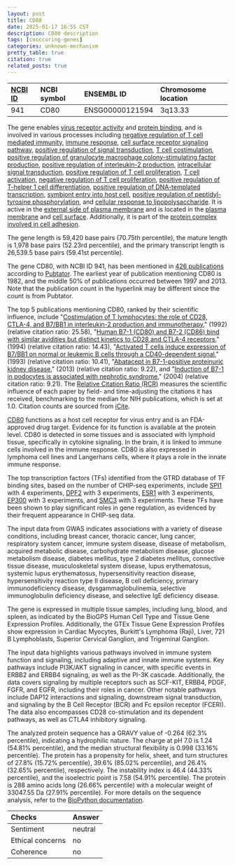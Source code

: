 ```yaml
---
layout: post
title: CD80
date: 2025-01-17 16:55 CST
description: CD80 description
tags: [cooccuring-genes]
categories: unknown-mechanism
pretty_table: true
citation: true
related_posts: true
---
```




| [NCBI ID](https://www.ncbi.nlm.nih.gov/gene/941) | NCBI symbol | ENSEMBL ID | Chromosome location |
| :-------- | :------- | :-------- | :------- |
| 941  | CD80 | ENSG00000121594 | 3q13.33 |



The gene enables [virus receptor activity](https://amigo.geneontology.org/amigo/term/GO:0001618) and [protein binding](https://amigo.geneontology.org/amigo/term/GO:0005515), and is involved in various processes including [negative regulation of T cell mediated immunity](https://amigo.geneontology.org/amigo/term/GO:0002710), [immune response](https://amigo.geneontology.org/amigo/term/GO:0006955), [cell surface receptor signaling pathway](https://amigo.geneontology.org/amigo/term/GO:0007166), [positive regulation of signal transduction](https://amigo.geneontology.org/amigo/term/GO:0009967), [T cell costimulation](https://amigo.geneontology.org/amigo/term/GO:0031295), [positive regulation of granulocyte macrophage colony-stimulating factor production](https://amigo.geneontology.org/amigo/term/GO:0032725), [positive regulation of interleukin-2 production](https://amigo.geneontology.org/amigo/term/GO:0032743), [intracellular signal transduction](https://amigo.geneontology.org/amigo/term/GO:0035556), [positive regulation of T cell proliferation](https://amigo.geneontology.org/amigo/term/GO:0042102), [T cell activation](https://amigo.geneontology.org/amigo/term/GO:0042110), [negative regulation of T cell proliferation](https://amigo.geneontology.org/amigo/term/GO:0042130), [positive regulation of T-helper 1 cell differentiation](https://amigo.geneontology.org/amigo/term/GO:0045627), [positive regulation of DNA-templated transcription](https://amigo.geneontology.org/amigo/term/GO:0045893), [symbiont entry into host cell](https://amigo.geneontology.org/amigo/term/GO:0046718), [positive regulation of peptidyl-tyrosine phosphorylation](https://amigo.geneontology.org/amigo/term/GO:0050731), and [cellular response to lipopolysaccharide](https://amigo.geneontology.org/amigo/term/GO:0071222). It is active in the [external side of plasma membrane](https://amigo.geneontology.org/amigo/term/GO:0009897) and is located in the [plasma membrane](https://amigo.geneontology.org/amigo/term/GO:0005886) and [cell surface](https://amigo.geneontology.org/amigo/term/GO:0009986). Additionally, it is part of the [protein complex involved in cell adhesion](https://amigo.geneontology.org/amigo/term/GO:0098636).


The gene length is 59,420 base pairs (70.75th percentile), the mature length is 1,978 base pairs (52.23rd percentile), and the primary transcript length is 26,539.5 base pairs (59.41st percentile).


The gene CD80, with NCBI ID 941, has been mentioned in [426 publications](https://pubmed.ncbi.nlm.nih.gov/?term=%22CD80%22) according to [Pubtator](https://academic.oup.com/nar/article/47/W1/W587/5494727). The earliest year of publication mentioning CD80 is 1982, and the middle 50% of publications occurred between 1997 and 2013. Note that the publication count in the hyperlink may be different since the count is from Pubtator.


The top 5 publications mentioning CD80, ranked by their scientific influence, include "[Costimulation of T lymphocytes: the role of CD28, CTLA-4, and B7/BB1 in interleukin-2 production and immunotherapy.](https://pubmed.ncbi.nlm.nih.gov/1335362)" (1992) (relative citation ratio: 25.58), "[Human B7-1 (CD80) and B7-2 (CD86) bind with similar avidities but distinct kinetics to CD28 and CTLA-4 receptors.](https://pubmed.ncbi.nlm.nih.gov/7534620)" (1994) (relative citation ratio: 14.43), "[Activated T cells induce expression of B7/BB1 on normal or leukemic B cells through a CD40-dependent signal.](https://pubmed.ncbi.nlm.nih.gov/7681471)" (1993) (relative citation ratio: 10.41), "[Abatacept in B7-1-positive proteinuric kidney disease.](https://pubmed.ncbi.nlm.nih.gov/24206430)" (2013) (relative citation ratio: 9.22), and "[Induction of B7-1 in podocytes is associated with nephrotic syndrome.](https://pubmed.ncbi.nlm.nih.gov/15146236)" (2004) (relative citation ratio: 9.21). The [Relative Citation Ratio (RCR)](https://journals.plos.org/plosbiology/article?id=10.1371/journal.pbio.1002541) measures the scientific influence of each paper by field- and time-adjusting the citations it has received, benchmarking to the median for NIH publications, which is set at 1.0. Citation counts are sourced from [iCite](https://icite.od.nih.gov).


[CD80](https://www.proteinatlas.org/ENSG00000121594-CD80) functions as a host cell receptor for virus entry and is an FDA-approved drug target. Evidence for its function is available at the protein level. CD80 is detected in some tissues and is associated with lymphoid tissue, specifically in cytokine signaling. In the brain, it is linked to immune cells involved in the immune response. CD80 is also expressed in lymphoma cell lines and Langerhans cells, where it plays a role in the innate immune response.


The top transcription factors (TFs) identified from the GTRD database of TF binding sites, based on the number of CHIP-seq experiments, include [SPI1](https://www.ncbi.nlm.nih.gov/gene/6688) with 4 experiments, [DPF2](https://www.ncbi.nlm.nih.gov/gene/5977) with 3 experiments, [ESR1](https://www.ncbi.nlm.nih.gov/gene/2099) with 3 experiments, [EP300](https://www.ncbi.nlm.nih.gov/gene/2033) with 3 experiments, and [SMC3](https://www.ncbi.nlm.nih.gov/gene/9126) with 3 experiments. These TFs have been shown to play significant roles in gene regulation, as evidenced by their frequent appearance in CHIP-seq data.



The input data from GWAS indicates associations with a variety of disease conditions, including breast cancer, thoracic cancer, lung cancer, respiratory system cancer, immune system disease, disease of metabolism, acquired metabolic disease, carbohydrate metabolism disease, glucose metabolism disease, diabetes mellitus, type 2 diabetes mellitus, connective tissue disease, musculoskeletal system disease, lupus erythematosus, systemic lupus erythematosus, hypersensitivity reaction disease, hypersensitivity reaction type II disease, B cell deficiency, primary immunodeficiency disease, dysgammaglobulinemia, selective immunoglobulin deficiency disease, and selective IgE deficiency disease.



The gene is expressed in multiple tissue samples, including lung, blood, and spleen, as indicated by the BioGPS Human Cell Type and Tissue Gene Expression Profiles. Additionally, the GTEx Tissue Gene Expression Profiles show expression in Cardiac Myocytes, Burkitt's Lymphoma (Raji), Liver, 721 B Lymphoblasts, Superior Cervical Ganglion, and Trigeminal Ganglion.


The input data highlights various pathways involved in immune system function and signaling, including adaptive and innate immune systems. Key pathways include PI3K/AKT signaling in cancer, with specific events in ERBB2 and ERBB4 signaling, as well as the PI-3K cascade. Additionally, the data covers signaling by multiple receptors such as SCF-KIT, ERBB4, PDGF, FGFR, and EGFR, including their roles in cancer. Other notable pathways include DAP12 interactions and signaling, downstream signal transduction, and signaling by the B Cell Receptor (BCR) and Fc epsilon receptor (FCERI). The data also encompasses CD28 co-stimulation and its dependent pathways, as well as CTLA4 inhibitory signaling.



The analyzed protein sequence has a GRAVY value of -0.264 (62.3% percentile), indicating a hydrophilic nature. The charge at pH 7.0 is 1.24 (54.81% percentile), and the median structural flexibility is 0.998 (33.16% percentile). The protein has a propensity for helix, sheet, and turn structures of 27.8% (15.72% percentile), 39.6% (85.02% percentile), and 26.4% (32.65% percentile), respectively. The instability index is 46.4 (44.33% percentile), and the isoelectric point is 7.58 (54.91% percentile). The protein is 288 amino acids long (26.66% percentile) with a molecular weight of 33047.55 Da (27.91% percentile). For more details on the sequence analysis, refer to the [BioPython documentation](https://biopython.org/docs/1.75/api/Bio.SeqUtils.ProtParam.html).





| Checks    | Answer |
| :-------- | :------- |
| Sentiment  | neutral   |
| Ethical concerns | no     |
| Coherence    | no    |